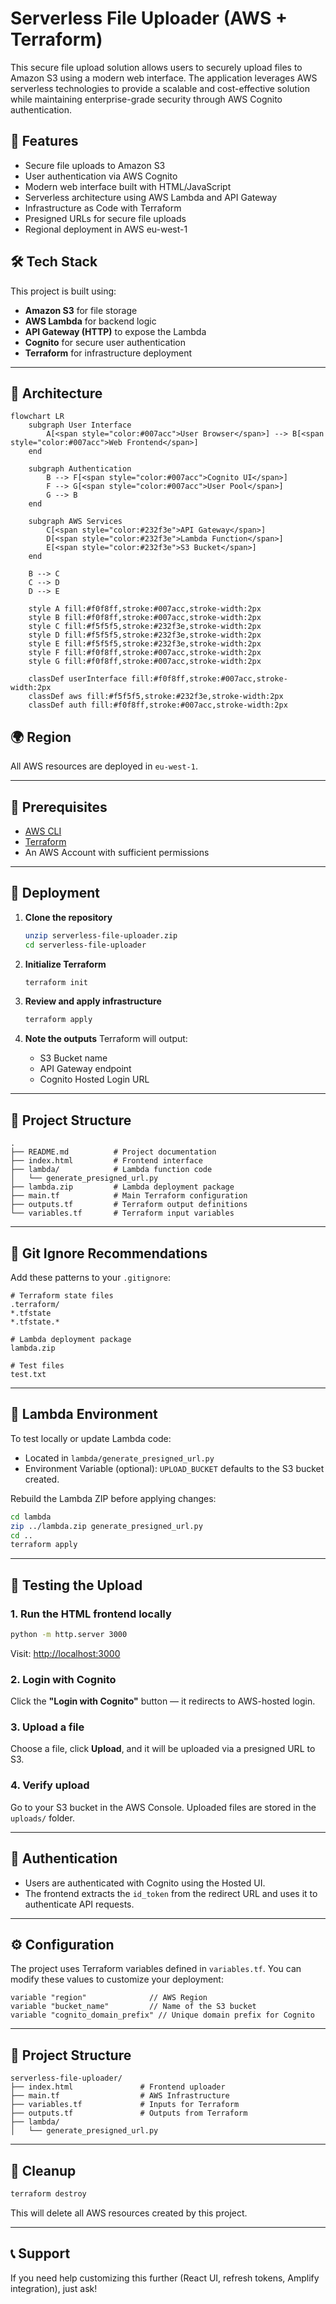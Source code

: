 # Serverless File Uploader (AWS + Terraform)

This secure file upload solution allows users to securely upload files to Amazon S3 using a modern web interface. The application leverages AWS serverless technologies to provide a scalable and cost-effective solution while maintaining enterprise-grade security through AWS Cognito authentication.

## 🚀 Features

- Secure file uploads to Amazon S3
- User authentication via AWS Cognito
- Modern web interface built with HTML/JavaScript
- Serverless architecture using AWS Lambda and API Gateway
- Infrastructure as Code with Terraform
- Presigned URLs for secure file uploads
- Regional deployment in AWS eu-west-1

## 🛠️ Tech Stack

This project is built using:
- **Amazon S3** for file storage
- **AWS Lambda** for backend logic
- **API Gateway (HTTP)** to expose the Lambda
- **Cognito** for secure user authentication
- **Terraform** for infrastructure deployment

---

## 📱 Architecture

```mermaid
flowchart LR
    subgraph User Interface
        A[<span style="color:#007acc">User Browser</span>] --> B[<span style="color:#007acc">Web Frontend</span>]
    end

    subgraph Authentication
        B --> F[<span style="color:#007acc">Cognito UI</span>]
        F --> G[<span style="color:#007acc">User Pool</span>]
        G --> B
    end

    subgraph AWS Services
        C[<span style="color:#232f3e">API Gateway</span>]
        D[<span style="color:#232f3e">Lambda Function</span>]
        E[<span style="color:#232f3e">S3 Bucket</span>]
    end

    B --> C
    C --> D
    D --> E

    style A fill:#f0f8ff,stroke:#007acc,stroke-width:2px
    style B fill:#f0f8ff,stroke:#007acc,stroke-width:2px
    style C fill:#f5f5f5,stroke:#232f3e,stroke-width:2px
    style D fill:#f5f5f5,stroke:#232f3e,stroke-width:2px
    style E fill:#f5f5f5,stroke:#232f3e,stroke-width:2px
    style F fill:#f0f8ff,stroke:#007acc,stroke-width:2px
    style G fill:#f0f8ff,stroke:#007acc,stroke-width:2px

    classDef userInterface fill:#f0f8ff,stroke:#007acc,stroke-width:2px
    classDef aws fill:#f5f5f5,stroke:#232f3e,stroke-width:2px
    classDef auth fill:#f0f8ff,stroke:#007acc,stroke-width:2px
```

## 🌍 Region

All AWS resources are deployed in `eu-west-1`.

---

## 🧰 Prerequisites

- [AWS CLI](https://docs.aws.amazon.com/cli/latest/userguide/install-cliv2.html)
- [Terraform](https://www.terraform.io/downloads)
- An AWS Account with sufficient permissions

---

## 🚀 Deployment

1. **Clone the repository**
   ```bash
   unzip serverless-file-uploader.zip
   cd serverless-file-uploader
   ```

2. **Initialize Terraform**
   ```bash
   terraform init
   ```

3. **Review and apply infrastructure**
   ```bash
   terraform apply
   ```

4. **Note the outputs**
   Terraform will output:
   - S3 Bucket name
   - API Gateway endpoint
   - Cognito Hosted Login URL

---

## 📁 Project Structure

```
.
├── README.md          # Project documentation
├── index.html         # Frontend interface
├── lambda/            # Lambda function code
│   └── generate_presigned_url.py
├── lambda.zip         # Lambda deployment package
├── main.tf            # Main Terraform configuration
├── outputs.tf         # Terraform output definitions
└── variables.tf       # Terraform input variables
```

---

## 📝 Git Ignore Recommendations

Add these patterns to your `.gitignore`:
```
# Terraform state files
.terraform/
*.tfstate
*.tfstate.*

# Lambda deployment package
lambda.zip

# Test files
test.txt
```

---

## 📝 Lambda Environment

To test locally or update Lambda code:
- Located in `lambda/generate_presigned_url.py`
- Environment Variable (optional): `UPLOAD_BUCKET` defaults to the S3 bucket created.

Rebuild the Lambda ZIP before applying changes:
```bash
cd lambda
zip ../lambda.zip generate_presigned_url.py
cd ..
terraform apply
```

---

## 🧪 Testing the Upload

### 1. Run the HTML frontend locally

```bash
python -m http.server 3000
```

Visit: [http://localhost:3000](http://localhost:3000)

### 2. Login with Cognito

Click the **"Login with Cognito"** button — it redirects to AWS-hosted login.

### 3. Upload a file

Choose a file, click **Upload**, and it will be uploaded via a presigned URL to S3.

### 4. Verify upload

Go to your S3 bucket in the AWS Console. Uploaded files are stored in the `uploads/` folder.

---

## 🔐 Authentication

- Users are authenticated with Cognito using the Hosted UI.
- The frontend extracts the `id_token` from the redirect URL and uses it to authenticate API requests.

---

## ⚙️ Configuration

The project uses Terraform variables defined in `variables.tf`. You can modify these values to customize your deployment:

```hcl
variable "region"              // AWS Region
variable "bucket_name"         // Name of the S3 bucket
variable "cognito_domain_prefix" // Unique domain prefix for Cognito
```

---

## 📁 Project Structure

```
serverless-file-uploader/
├── index.html               # Frontend uploader
├── main.tf                  # AWS Infrastructure
├── variables.tf             # Inputs for Terraform
├── outputs.tf               # Outputs from Terraform
├── lambda/
│   └── generate_presigned_url.py
```

---

## 🧹 Cleanup

```bash
terraform destroy
```

This will delete all AWS resources created by this project.

---

## 📞 Support

If you need help customizing this further (React UI, refresh tokens, Amplify integration), just ask!
